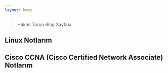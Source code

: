 ```yaml
---
layout: home
---
```


> Hakan Torun Blog Sayfası

## Linux Notlarım

## Cisco CCNA (Cisco Certified Network Associate) Notlarım